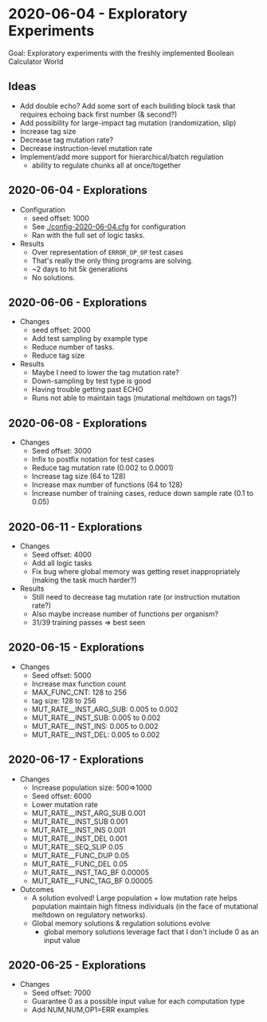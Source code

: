 # 2020-06-04 - Exploratory Experiments

Goal: Exploratory experiments with the freshly implemented Boolean Calculator World

## Ideas

- Add double echo? Add some sort of each building block task that requires echoing back first number (& second?)
- Add possibility for large-impact tag mutation (randomization, slip)
- Increase tag size
- Decrease tag mutation rate?
- Decrease instruction-level mutation rate
- Implement/add more support for hierarchical/batch regulation
  - ability to regulate chunks all at once/together

## 2020-06-04 - Explorations

- Configuration
  - seed offset: 1000
  - See [./config-2020-06-04.cfg](./config-2020-06-04.cfg) for configuration
  - Ran with the full set of logic tasks.
- Results
  - Over representation of `ERROR_OP_OP` test cases
  - That's really the only thing programs are solving.
  - ~2 days to hit 5k generations
  - No solutions.

## 2020-06-06 - Explorations

- Changes
  - seed offset: 2000
  - Add test sampling by example type
  - Reduce number of tasks.
  - Reduce tag size
- Results
  - Maybe I need to lower the tag mutation rate?
  - Down-sampling by test type is good
  - Having trouble getting past ECHO
  - Runs not able to maintain tags (mutational meltdown on tags?)

## 2020-06-08 - Explorations

- Changes
  - Seed offset: 3000
  - Infix to postfix notation for test cases
  - Reduce tag mutation rate (0.002 to 0.0001)
  - Increase tag size (64 to 128)
  - Increase max number of functions (64 to 128)
  - Increase number of training cases, reduce down sample rate (0.1 to 0.05)

## 2020-06-11 - Explorations

- Changes
  - Seed offset: 4000
  - Add all logic tasks
  - Fix bug where global memory was getting reset inappropriately (making the task much harder?)
- Results
  - Still need to decrease tag mutation rate (or instruction mutation rate?)
  - Also maybe increase number of functions per organism?
  - 31/39 training passes => best seen

## 2020-06-15 - Explorations

- Changes
  - Seed offset: 5000
  - Increase max function count
  - MAX_FUNC_CNT: 128 to 256
  - tag size: 128 to 256
  - MUT_RATE__INST_ARG_SUB: 0.005 to 0.002
  - MUT_RATE__INST_SUB: 0.005 to 0.002
  - MUT_RATE__INST_INS: 0.005 to 0.002
  - MUT_RATE__INST_DEL: 0.005 to 0.002

## 2020-06-17 - Explorations

- Changes
  - Increase population size: 500=>1000
  - Seed offset: 6000
  - Lower mutation rate
  - MUT_RATE__INST_ARG_SUB 0.001
  - MUT_RATE__INST_SUB 0.001
  - MUT_RATE__INST_INS 0.001
  - MUT_RATE__INST_DEL 0.001
  - MUT_RATE__SEQ_SLIP 0.05
  - MUT_RATE__FUNC_DUP 0.05
  - MUT_RATE__FUNC_DEL 0.05
  - MUT_RATE__INST_TAG_BF 0.00005
  - MUT_RATE__FUNC_TAG_BF 0.00005
- Outcomes
  - A solution evolved! Large population + low mutation rate helps population maintain high fitness
    individuals (in the face of mutational meltdown on regulatory networks).
  - Global memory solutions & regulation solutions evolve
    - global memory solutions leverage fact that I don't include 0 as an input value

## 2020-06-25 - Explorations

- Changes
  - Seed offset: 7000
  - Guarantee 0 as a possible input value for each computation type
  - Add NUM,NUM,OP1=ERR examples